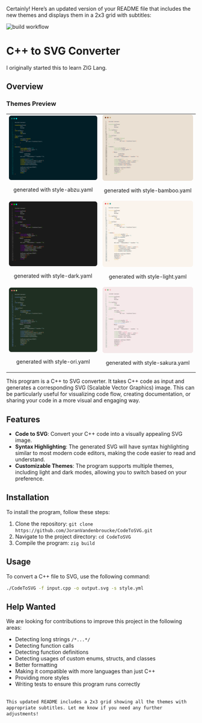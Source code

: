 Certainly! Here’s an updated version of your README file that includes the new themes and displays them in a 2x3 grid with subtitles:

![build workflow](https://github.com/JoranVandenbroucke/CodeToSVG/actions/workflows/Build.yml/badge.svg)

# C++ to SVG Converter

I originally started this to learn ZIG Lang.

## Overview
### Themes Preview

<table>
  <tr>
    <td>
      <img src="svgs/foo-abzu.svg" alt="style abzu" width="300"/>
      <p align="center">generated with style-abzu.yaml</p>
    </td>
    <td>
      <img src="svgs/foo-bamboo.svg" alt="style bamboo" width="300"/>
      <p align="center">generated with style-bamboo.yaml</p>
    </td>
  </tr>
  <tr>
    <td>
      <img src="svgs/foo-dark.svg" alt="style dark" width="300"/>
      <p align="center">generated with style-dark.yaml</p>
    </td>
    <td>
      <img src="svgs/foo-light.svg" alt="style light" width="300"/>
      <p align="center">generated with style-light.yaml</p>
    </td>
  </tr>
  <tr>
    <td>
      <img src="svgs/foo-ori.svg" alt="style ori" width="300"/>
      <p align="center">generated with style-ori.yaml</p>
    </td>
    <td>
      <img src="svgs/foo-sakura.svg" alt="style sakura" width="300"/>
      <p align="center">generated with style-sakura.yaml</p>
    </td>
  </tr>
</table>

This program is a C++ to SVG converter. It takes C++ code as input and generates a corresponding SVG (Scalable Vector Graphics) image. This can be particularly useful for visualizing code flow, creating documentation, or sharing your code in a more visual and engaging way.

## Features

- **Code to SVG**: Convert your C++ code into a visually appealing SVG image.
- **Syntax Highlighting**: The generated SVG will have syntax highlighting similar to most modern code editors, making the code easier to read and understand.
- **Customizable Themes**: The program supports multiple themes, including light and dark modes, allowing you to switch based on your preference.

## Installation

To install the program, follow these steps:

1. Clone the repository: `git clone https://github.com/JoranVandenbroucke/CodeToSVG.git`
2. Navigate to the project directory: `cd CodeToSVG`
3. Compile the program: `zig build`

## Usage

To convert a C++ file to SVG, use the following command:

```bash
./CodeToSVG -f input.cpp -o output.svg -s style.yml
```

## Help Wanted

We are looking for contributions to improve this project in the following areas:

- Detecting long strings `/*...*/`
- Detecting function calls
- Detecting function definitions
- Detecting usages of custom enums, structs, and classes
- Better formatting
- Making it compatible with more languages than just C++
- Providing more styles
- Writing tests to ensure this program runs correctly
```

This updated README includes a 2x3 grid showing all the themes with appropriate subtitles. Let me know if you need any further adjustments!